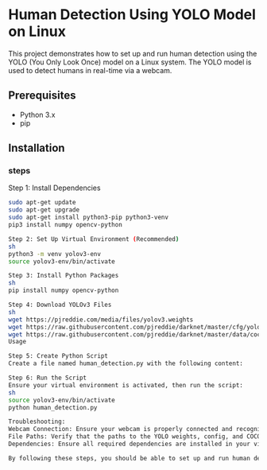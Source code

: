 # Human Detection Using YOLO Model on Linux

This project demonstrates how to set up and run human detection using the YOLO (You Only Look Once) model on a Linux system. The YOLO model is used to detect humans in real-time via a webcam.

## Prerequisites

- Python 3.x
- pip

## Installation
### steps
Step 1: Install Dependencies

```sh
sudo apt-get update
sudo apt-get upgrade
sudo apt-get install python3-pip python3-venv
pip3 install numpy opencv-python

Step 2: Set Up Virtual Environment (Recommended)
sh
python3 -m venv yolov3-env
source yolov3-env/bin/activate

Step 3: Install Python Packages
sh
pip install numpy opencv-python

Step 4: Download YOLOv3 Files
sh
wget https://pjreddie.com/media/files/yolov3.weights
wget https://raw.githubusercontent.com/pjreddie/darknet/master/cfg/yolov3.cfg
wget https://raw.githubusercontent.com/pjreddie/darknet/master/data/coco.names
Usage

Step 5: Create Python Script
Create a file named human_detection.py with the following content:

Step 6: Run the Script
Ensure your virtual environment is activated, then run the script:
sh
source yolov3-env/bin/activate
python human_detection.py

Troubleshooting:
Webcam Connection: Ensure your webcam is properly connected and recognized by the system.
File Paths: Verify that the paths to the YOLO weights, config, and COCO names files are correct in the script.
Dependencies: Ensure all required dependencies are installed in your virtual environment.

By following these steps, you should be able to set up and run human detection using the YOLO model on a Linux system successfully. If you encounter any issues, please provide specific error messages for more targeted assistance.

